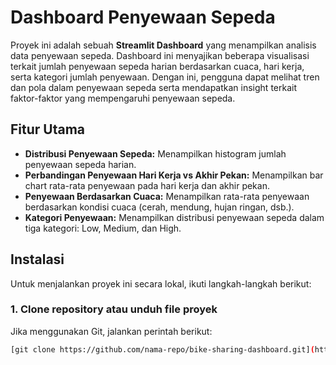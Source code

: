 # Dashboard Penyewaan Sepeda

Proyek ini adalah sebuah **Streamlit Dashboard** yang menampilkan analisis data penyewaan sepeda. Dashboard ini menyajikan beberapa visualisasi terkait jumlah penyewaan sepeda harian berdasarkan cuaca, hari kerja, serta kategori jumlah penyewaan. Dengan ini, pengguna dapat melihat tren dan pola dalam penyewaan sepeda serta mendapatkan insight terkait faktor-faktor yang mempengaruhi penyewaan sepeda.

## Fitur Utama

- **Distribusi Penyewaan Sepeda:** Menampilkan histogram jumlah penyewaan sepeda harian.
- **Perbandingan Penyewaan Hari Kerja vs Akhir Pekan:** Menampilkan bar chart rata-rata penyewaan pada hari kerja dan akhir pekan.
- **Penyewaan Berdasarkan Cuaca:** Menampilkan rata-rata penyewaan berdasarkan kondisi cuaca (cerah, mendung, hujan ringan, dsb.).
- **Kategori Penyewaan:** Menampilkan distribusi penyewaan sepeda dalam tiga kategori: Low, Medium, dan High.

## Instalasi

Untuk menjalankan proyek ini secara lokal, ikuti langkah-langkah berikut:

### 1. Clone repository atau unduh file proyek
Jika menggunakan Git, jalankan perintah berikut:
```bash
[git clone https://github.com/nama-repo/bike-sharing-dashboard.git](https://github.com/Rohanaadilia/rental_analysis_dashboard.git)
